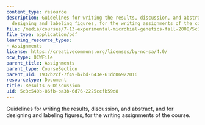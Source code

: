 ```yaml
---
content_type: resource
description: Guidelines for writing the results, discussion, and abstract, and for
  designing and labeling figures, for the writing assignments of the course.
file: /media/courses/7-13-experimental-microbial-genetics-fall-2008/5c3c540b86fbba3b6d762225ccfb59d8_MIT7_13f08_assn01_Results.pdf
file_type: application/pdf
learning_resource_types:
- Assignments
license: https://creativecommons.org/licenses/by-nc-sa/4.0/
ocw_type: OCWFile
parent_title: Assignments
parent_type: CourseSection
parent_uid: 1932b2cf-7f49-b7bd-643e-61dc06922016
resourcetype: Document
title: Results & Discussion
uid: 5c3c540b-86fb-ba3b-6d76-2225ccfb59d8
---
```

Guidelines for writing the results, discussion, and abstract, and for designing and labeling figures, for the writing assignments of the course.